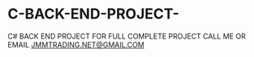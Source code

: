 # C-BACK-END-PROJECT-
C# BACK END PROJECT FOR FULL COMPLETE PROJECT CALL ME OR EMAIL JMMTRADING.NET@GMAIL.COM
